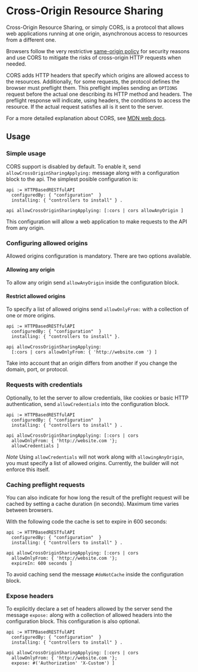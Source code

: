 # Cross-Origin Resource Sharing

Cross-Origin Resource Sharing, or simply CORS, is a protocol that allows web
applications running at one origin, asynchronous access to resources from a
different one.

Browsers follow the very restrictive [same-origin policy](https://developer.mozilla.org/en-US/docs/Web/Security/Same-origin_policy)
for security reasons and use CORS to mitigate the risks of cross-origin HTTP
requests when needed.

CORS adds HTTP headers that specify which origins are allowed access to the
resources. Additionally, for some requests, the protocol defines the browser must
preflight them. This preflight implies sending an `OPTIONS` request before the
actual one describing its HTTP method and headers. The preflight response will
indicate, using headers, the conditions to access the resource. If the actual
request satisfies all is it sent to the server.

For a more detailed explanation about CORS, see [MDN web docs](https://developer.mozilla.org/en-US/docs/Web/HTTP/CORS).

## Usage

### Simple usage

CORS support is disabled by default. To enable it, send
`allowCrossOriginSharingApplying:` message along with a configuration block to
the api. The simplest posible configuration is:

```smalltalk
api := HTTPBasedRESTfulAPI
  configuredBy: { "configuration"  }  
  installing: { "controllers to install" } .

api allowCrossOriginSharingApplying: [:cors | cors allowAnyOrigin ]
```

This configuration will allow a web application to make requests to the API from
any origin.

### Configuring allowed origins

Allowed origins configuration is mandatory. There are two options available.

#### Allowing any origin

To allow any origin send `allowAnyOrigin` inside the configuration block.

#### Restrict allowed origins

To specify a list of allowed origins send `allowOnlyFrom:` with a collection of
one or more origins.

```smalltalk
api := HTTPBasedRESTfulAPI
  configuredBy: { "configuration"  }
  installing: { "controllers to install" }.

api allowCrossOriginSharingApplying:
  [:cors | cors allowOnlyFrom: { 'http://website.com '} ]
```

Take into account that an origin differs from another if you change the domain,
port, or protocol.

### Requests with credentials

Optionally, to let the server to allow credentials, like cookies or basic HTTP
authentication, send `allowCredentials` into the configuration block.

```smalltalk
api := HTTPBasedRESTfulAPI
  configuredBy: { "configuration"  }
  installing: { "controllers to install" } .

api allowCrossOriginSharingApplying: [:cors | cors
  allowOnlyFrom: { 'http://website.com '};
  allowCredentials ]
```

*Note* Using `allowCredentials` will not work along with `allowingAnyOrigin`, you
must specify a list of allowed origins. Currently, the builder will not enforce
this itself.

### Caching preflight requests

You can also indicate for how long the result of the preflight request will be
cached by setting a cache duration (in seconds). Maximum time varies between browsers.

With the following code the cache is set to expire in 600 seconds:

```` smalltalk
api := HTTPBasedRESTfulAPI
  configuredBy: { "configuration"  }
  installing: { "controllers to install" } .

api allowCrossOriginSharingApplying: [:cors | cors
  allowOnlyFrom: { 'http://website.com '};
  expireIn: 600 seconds ]
````

To avoid caching send the message `#doNotCache` inside the configuration block.

### Expose headers

To explicitly declare a set of headers allowed by the server send the message
`expose:` along with a collection of allowed headers into the configuration
block. This configuration is also optional.

```` smalltalk
api := HTTPBasedRESTfulAPI
  configuredBy: { "configuration"  }
  installing: { "controllers to install" } .

api allowCrossOriginSharingApplying: [:cors | cors
  allowOnlyFrom: { 'http://website.com '};
  expose: #('Authorization' 'X-Custom') ]
````
